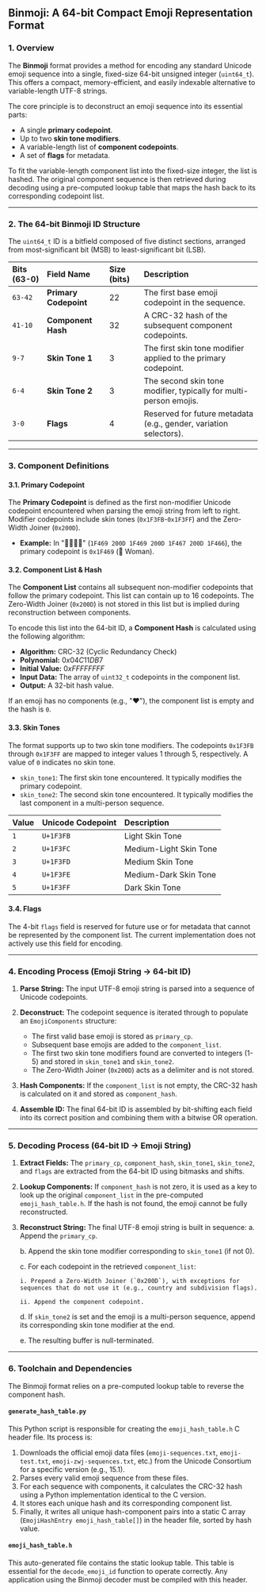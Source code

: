 ## **Binmoji: A 64-bit Compact Emoji Representation Format**

### 1. Overview

The **Binmoji** format provides a method for encoding any standard Unicode emoji sequence into a single, fixed-size 64-bit unsigned integer (`uint64_t`). This offers a compact, memory-efficient, and easily indexable alternative to variable-length UTF-8 strings.

The core principle is to deconstruct an emoji sequence into its essential parts:
* A single **primary codepoint**.
* Up to two **skin tone modifiers**.
* A variable-length list of **component codepoints**.
* A set of **flags** for metadata.

To fit the variable-length component list into the fixed-size integer, the list is hashed. The original component sequence is then retrieved during decoding using a pre-computed lookup table that maps the hash back to its corresponding codepoint list.

---

### 2. The 64-bit Binmoji ID Structure

The `uint64_t` ID is a bitfield composed of five distinct sections, arranged from most-significant bit (MSB) to least-significant bit (LSB).

| Bits (63-0) | Field Name | Size (bits) | Description |
| :--- | :--- | :--- | :--- |
| `63-42` | **Primary Codepoint** | 22 | The first base emoji codepoint in the sequence. |
| `41-10` | **Component Hash** | 32 | A CRC-32 hash of the subsequent component codepoints. |
| `9-7` | **Skin Tone 1** | 3 | The first skin tone modifier applied to the primary codepoint. |
| `6-4` | **Skin Tone 2** | 3 | The second skin tone modifier, typically for multi-person emojis. |
| `3-0` | **Flags** | 4 | Reserved for future metadata (e.g., gender, variation selectors). |



---

### 3. Component Definitions

#### 3.1. Primary Codepoint
The **Primary Codepoint** is defined as the first non-modifier Unicode codepoint encountered when parsing the emoji string from left to right. Modifier codepoints include skin tones (`0x1F3FB`-`0x1F3FF`) and the Zero-Width Joiner (`0x200D`).

* **Example:** In "👩‍👩‍👧‍👦" (`1F469 200D 1F469 200D 1F467 200D 1F466`), the primary codepoint is `0x1F469` (👩 Woman).

#### 3.2. Component List & Hash
The **Component List** contains all subsequent non-modifier codepoints that follow the primary codepoint. This list can contain up to 16 codepoints. The Zero-Width Joiner (`0x200D`) is not stored in this list but is implied during reconstruction between components.

To encode this list into the 64-bit ID, a **Component Hash** is calculated using the following algorithm:

* **Algorithm:** CRC-32 (Cyclic Redundancy Check)
* **Polynomial:** $0x04C11DB7$
* **Initial Value:** $0xFFFFFFFF$
* **Input Data:** The array of `uint32_t` codepoints in the component list.
* **Output:** A 32-bit hash value.

If an emoji has no components (e.g., "❤️"), the component list is empty and the hash is `0`.

#### 3.3. Skin Tones
The format supports up to two skin tone modifiers. The codepoints `0x1F3FB` through `0x1F3FF` are mapped to integer values 1 through 5, respectively. A value of `0` indicates no skin tone.

* `skin_tone1`: The first skin tone encountered. It typically modifies the primary codepoint.
* `skin_tone2`: The second skin tone encountered. It typically modifies the last component in a multi-person sequence.

| Value | Unicode Codepoint | Description |
| :--- | :--- | :--- |
| `1` | `U+1F3FB` | Light Skin Tone |
| `2` | `U+1F3FC` | Medium-Light Skin Tone |
| `3` | `U+1F3FD` | Medium Skin Tone |
| `4` | `U+1F3FE` | Medium-Dark Skin Tone |
| `5` | `U+1F3FF` | Dark Skin Tone |

#### 3.4. Flags
The 4-bit `flags` field is reserved for future use or for metadata that cannot be represented by the component list. The current implementation does not actively use this field for encoding.

---

### 4. Encoding Process (Emoji String → 64-bit ID)

1.  **Parse String:** The input UTF-8 emoji string is parsed into a sequence of Unicode codepoints.
2.  **Deconstruct:** The codepoint sequence is iterated through to populate an `EmojiComponents` structure:
    * The first valid base emoji is stored as `primary_cp`.
    * Subsequent base emojis are added to the `component_list`.
    * The first two skin tone modifiers found are converted to integers (1-5) and stored in `skin_tone1` and `skin_tone2`.
    * The Zero-Width Joiner (`0x200D`) acts as a delimiter and is not stored.

3.  **Hash Components:** If the `component_list` is not empty, the CRC-32 hash is calculated on it and stored as `component_hash`.
4.  **Assemble ID:** The final 64-bit ID is assembled by bit-shifting each field into its correct position and combining them with a bitwise OR operation.

---

### 5. Decoding Process (64-bit ID → Emoji String)

1.  **Extract Fields:** The `primary_cp`, `component_hash`, `skin_tone1`, `skin_tone2`, and `flags` are extracted from the 64-bit ID using bitmasks and shifts.
2.  **Lookup Components:** If `component_hash` is not zero, it is used as a key to look up the original `component_list` in the pre-computed `emoji_hash_table.h`. If the hash is not found, the emoji cannot be fully reconstructed.
3.  **Reconstruct String:** The final UTF-8 emoji string is built in sequence:
    a. Append the `primary_cp`.

    b. Append the skin tone modifier corresponding to `skin_tone1` (if not 0).

    c. For each codepoint in the retrieved `component_list`:

        i. Prepend a Zero-Width Joiner (`0x200D`), with exceptions for sequences that do not use it (e.g., country and subdivision flags).

        ii. Append the component codepoint.

    d. If `skin_tone2` is set and the emoji is a multi-person sequence, append its corresponding skin tone modifier at the end.

    e. The resulting buffer is null-terminated.

---

### 6. Toolchain and Dependencies

The Binmoji format relies on a pre-computed lookup table to reverse the component hash.

#### `generate_hash_table.py`
This Python script is responsible for creating the `emoji_hash_table.h` C header file. Its process is:

1.  Downloads the official emoji data files (`emoji-sequences.txt`, `emoji-test.txt`, `emoji-zwj-sequences.txt`, etc.) from the Unicode Consortium for a specific version (e.g., 15.1).
2.  Parses every valid emoji sequence from these files.
3.  For each sequence with components, it calculates the CRC-32 hash using a Python implementation identical to the C version.
4.  It stores each unique hash and its corresponding component list.
5.  Finally, it writes all unique hash-component pairs into a static C array (`EmojiHashEntry emoji_hash_table[]`) in the header file, sorted by hash value.

#### `emoji_hash_table.h`
This auto-generated file contains the static lookup table. This table is essential for the `decode_emoji_id` function to operate correctly. Any application using the Binmoji decoder must be compiled with this header.
